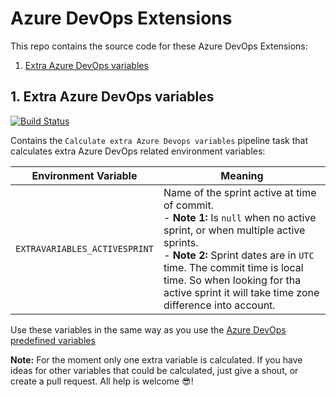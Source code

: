 # Azure DevOps Extensions
This repo contains the source code for these Azure DevOps Extensions:
1. [Extra Azure DevOps variables](#Extra-Azure-DevOps-variables)

## 1. Extra Azure DevOps variables
[![Build Status](https://dev.azure.com/florisdevreese/Azure%20Devops%20Extensions/_apis/build/status/FlorisDevreese.Azure-DevOps-Extensions?branchName=master)](https://dev.azure.com/florisdevreese/Azure%20Devops%20Extensions/_build/latest?definitionId=2&branchName=master)

Contains the `Calculate extra Azure Devops variables` pipeline task that calculates extra Azure DevOps related environment variables:

| Environment Variable | Meaning |
|-|-|
| `EXTRAVARIABLES_ACTIVESPRINT` | Name of the sprint active at time of commit.<br> - **Note 1:** Is `null` when no active sprint, or when multiple active sprints.<br> - **Note 2:** Sprint dates are in `UTC` time. The commit time is local time. So when looking for tha active sprint it will take time zone difference into account.|


Use these variables in the same way as you use the [Azure DevOps predefined variables](https://docs.microsoft.com/en-us/azure/devops/pipelines/build/variables)

**Note:** For the moment only one extra variable is calculated. If you have ideas for other variables that could be calculated, just give a shout, or create a pull request. All help is welcome 😎!